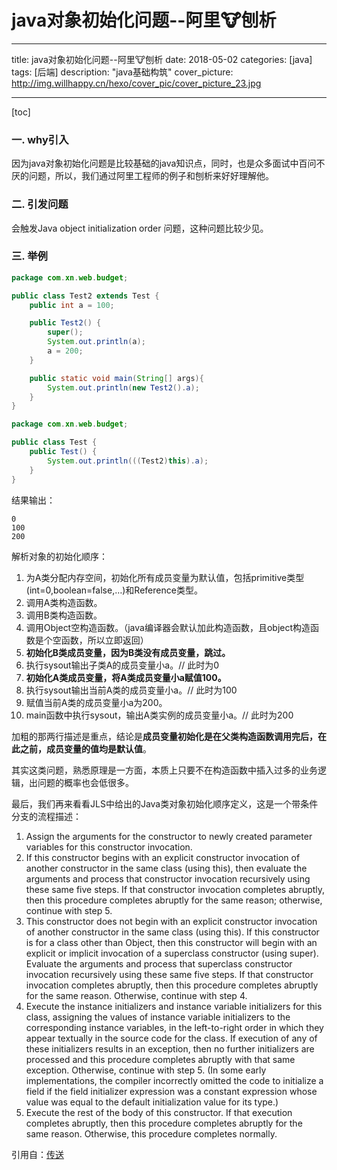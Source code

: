 ﻿# java对象初始化问题--阿里🐮刨析
---
title: java对象初始化问题--阿里🐮刨析
date: 2018-05-02
categories: [java]
tags: [后端]
description: "java基础构筑"
cover_picture: http://img.willhappy.cn/hexo/cover_pic/cover_picture_23.jpg

---

[toc]

### 一. why引入
因为java对象初始化问题是比较基础的java知识点，同时，也是众多面试中百问不厌的问题，所以，我们通过阿里工程师的例子和刨析来好好理解他。

### 二. 引发问题
会触发Java object initialization order 问题，这种问题比较少见。

### 三. 举例

```java
package com.xn.web.budget;

public class Test2 extends Test {
    public int a = 100;

    public Test2() {
        super();
        System.out.println(a);
        a = 200;
    }

    public static void main(String[] args){
        System.out.println(new Test2().a);
    }
}

package com.xn.web.budget;

public class Test {
    public Test() {
        System.out.println(((Test2)this).a);
    }
}
```

结果输出：
```
0
100
200
```

解析对象的初始化顺序：
1. 为A类分配内存空间，初始化所有成员变量为默认值，包括primitive类型(int=0,boolean=false,…)和Reference类型。
2. 调用A类构造函数。
3. 调用B类构造函数。
4. 调用Object空构造函数。（java编译器会默认加此构造函数，且object构造函数是个空函数，所以立即返回）
5. **初始化B类成员变量，因为B类没有成员变量，跳过。**
6. 执行sysout输出子类A的成员变量小a。// 此时为0
7. **初始化A类成员变量，将A类成员变量小a赋值100。**
8. 执行sysout输出当前A类的成员变量小a。// 此时为100
9. 赋值当前A类的成员变量小a为200。
10. main函数中执行sysout，输出A类实例的成员变量小a。// 此时为200

加粗的那两行描述是重点，结论是**成员变量初始化是在父类构造函数调用完后，在此之前，成员变量的值均是默认值**。

其实这类问题，熟悉原理是一方面，本质上只要不在构造函数中插入过多的业务逻辑，出问题的概率也会低很多。

最后，我们再来看看JLS中给出的Java类对象初始化顺序定义，这是一个带条件分支的流程描述：

1. Assign the arguments for the constructor to newly created parameter variables for this constructor invocation.
2. If this constructor begins with an explicit constructor invocation of another constructor in the same class (using this), then evaluate the arguments and process that constructor invocation recursively using these same five steps. If that constructor invocation completes abruptly, then this procedure completes abruptly for the same reason; otherwise, continue with step 5.
3. This constructor does not begin with an explicit constructor invocation of another constructor in the same class (using this). If this constructor is for a class other than Object, then this constructor will begin with an explicit or implicit invocation of a superclass constructor (using super). Evaluate the arguments and process that superclass constructor invocation recursively using these same five steps. If that constructor invocation completes abruptly, then this procedure completes abruptly for the same reason. Otherwise, continue with step 4.
4. Execute the instance initializers and instance variable initializers for this class, assigning the values of instance variable initializers to the corresponding instance variables, in the left-to-right order in which they appear textually in the source code for the class. If execution of any of these initializers results in an exception, then no further initializers are processed and this procedure completes abruptly with that same exception. Otherwise, continue with step 5. (In some early implementations, the compiler incorrectly omitted the code to initialize a field if the field initializer expression was a constant expression whose value was equal to the default initialization value for its type.)
5. Execute the rest of the body of this constructor. If that execution completes abruptly, then this procedure completes abruptly for the same reason. Otherwise, this procedure completes normally.

引用自：[传送][1]

[1]: http://jm.taobao.org/page/40/




